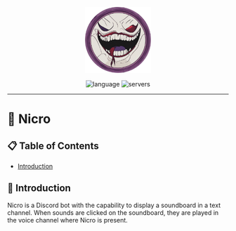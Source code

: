 <p align="center">
  <img width="150" src="https://raw.githubusercontent.com/dexterIshere/nicro/master/assets/nicro.png"/>
</p>

<p align="center">
    <img alt="language" src="https://img.shields.io/badge/language-Rust-orange.svg">
  
  <img alt="servers" src="https://img.shields.io/badge/servers-2-blue.svg">
</p>

---

# 🤖 Nicro

## 📋 Table of Contents

- [Introduction](#-introduction)

## 🌟 Introduction

Nicro is a Discord bot with the capability to display a soundboard in a text channel. When sounds are clicked on the soundboard, they are played in the voice channel where Nicro is present.
